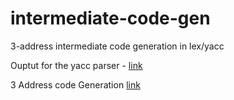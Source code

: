 # intermediate-code-gen
3-address intermediate code generation in lex/yacc


Ouptut for the yacc parser - [link](https://docs.google.com/document/d/11Y0owkGSDoXkSi1BMLE3Fvw9CPlgOI0w/edit?usp=sharing&ouid=117604059327084709467&rtpof=true&sd=true)

3 Address code Generation [link](https://docs.google.com/document/d/1PfnjNW7XGCLkjTq2MPyBthVE8iqtuWjQr79ROsmhZH8/edit?usp=sharing)
